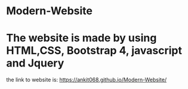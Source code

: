 # Modern-Website
# The website is made by using HTML,CSS, Bootstrap 4, javascript and Jquery
the link to website is: https://ankit068.github.io/Modern-Website/
